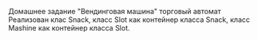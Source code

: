 Домашнее задание "Вендинговая машина" торговый автомат
Реализован клас Snack,
класс Slot как контейнер класса Snack,
класс Mashine как контейнер класса Slot.
